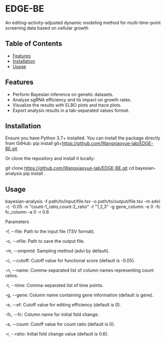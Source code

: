 # EDGE-BE
An editing-activity-adjusted dynamic modeling method for multi-time-point screening data based on cellular growth

## Table of Contents

- [Features](#features)
- [Installation](#installation)
- [Usage](#usage)

## Features

- Perform Bayesian inference on genetic datasets.
- Analyze sgRNA efficiency and its impact on growth rates.
- Visualize the results with ELBO plots and trace plots.
- Export analysis results in a tab-separated values format.

## Installation

Ensure you have Python 3.7+ installed. You can install the package directly from GitHub:
pip install git+https://github.com/Wangxiaoyue-lab/EDGE-BE.git

Or clone the repository and install it locally:

git clone https://github.com/Wangxiaoyue-lab/EDGE-BE.git
cd bayesian-analysis
pip install .

## Usage

bayesian-analysis -f path/to/input/file.tsv -o path/to/output/file.tsv -m advi -c -0.05 -n "count-1_ratio,count-2_ratio" -t "1,2,3" -g gene_column -e 0 -fc fc_column -a 0 -r 0.6

Parameters

-f, --file: Path to the input file (TSV format).

-o, --ofile: Path to save the output file.

-m, --smpmtd: Sampling method (advi by default).

-c, --cutoff: Cutoff value for functional score (default is -0.05).

-n, --name: Comma-separated list of column names representing count ratios.

-t, --time: Comma-separated list of time points.

-g, --gene: Column name containing gene information (default is gene).

-e, --ef: Cutoff value for editing efficiency (default is 0).

-fc, --fc: Column name for initial fold change.

-a, --count: Cutoff value for count ratio (default is 0).

-r, --ratio: Initial fold change value (default is 0.6).
